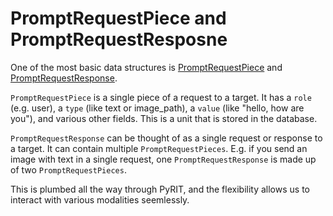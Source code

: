# PromptRequestPiece and PromptRequestResposne

One of the most basic data structures is [PromptRequestPiece](../../../pyrit/models/prompt_request_piece.py) and [PromptRequestResponse](../../../pyrit/models/prompt_request_response.py).

`PromptRequestPiece` is a single piece of a request to a target. It has a `role` (e.g. user), a `type` (like text or image_path), a `value` (like "hello, how are you"), and various other fields. This is a unit that is stored in the database.

`PromptRequestResponse` can be thought of as a single request or response to a target. It can contain multiple `PromptRequestPieces`. E.g. if you send an image with text in a single request, one `PromptRequestResponse` is made up of two `PromptRequestPieces`.

This is plumbed all the way through PyRIT, and the flexibility allows us to interact with various modalities seemlessly.
